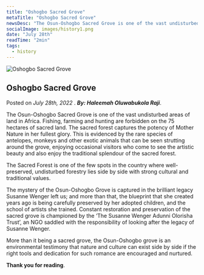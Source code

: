 ```yaml
---
title: "Oshogbo Sacred Grove"
metaTitle: "Oshogbo Sacred Grove"
newsDesc: "The Osun-Oshogbo Sacred Grove is one of the vast undisturbed areas of land in Africa. Fishing, farming and hunting are forbidden on the 75 hectares of sacred land. The sacred forest captures the potency of Mother Nature in her fullest glory. "
socialImage: images/history1.png
date: "July 28th"
readTime: "2min"
tags:
  - history
---
```


![Oshogbo Sacred Grove](/images/history1.png "Oshogbo Sacred Grove")

## Oshogbo Sacred Grove

Posted on _July 28th, 2022_ . _**By: Haleemah Oluwabukola Raji**_.

The Osun-Oshogbo Sacred Grove is one of the vast undisturbed areas of land in Africa. Fishing, farming and hunting are forbidden on the 75 hectares of sacred land. The sacred forest captures the potency of Mother Nature in her fullest glory. This is evidenced by the rare species of antelopes, monkeys and other exotic animals that can be seen strutting around the grove, enjoying occasional visitors who come to see the artistic beauty and also enjoy the traditional splendour of the sacred forest.

The Sacred Forest is one of the few spots in the country where well-preserved, undisturbed forestry lies side by side with strong cultural and traditional values.

The mystery of the Osun-Oshogbo Grove is captured in the brilliant legacy Susanne Wenger left us; and more than that, the blueprint that she created years ago is being carefully preserved by her adopted children, and the school of artists she trained. Constant restoration and preservation of the sacred grove is championed by the ‘The Susanne Wenger Adunni Olorisha Trust’, an NGO saddled with the responsibility of looking after the legacy of Susanne Wenger.

More than it being a sacred grove, the Osun-Oshogbo grove is an environmental testimony that nature and culture can exist side by side if the right tools and dedication for such romance are encouraged and nurtured.

**Thank you for reading**.
